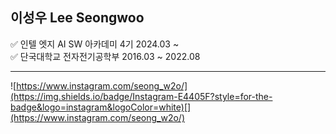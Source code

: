 ## 이성우 Lee Seongwoo

✅ 인텔 엣지 AI SW 아카데미 4기 2024.03 ~  
✅ 단국대학교 전자전기공학부 2016.03 ~ 2022.08

---

![https://www.instagram.com/seong_w2o/](https://img.shields.io/badge/Instagram-E4405F?style=for-the-badge&logo=instagram&logoColor=white)[](https://www.instagram.com/seong_w2o/)
